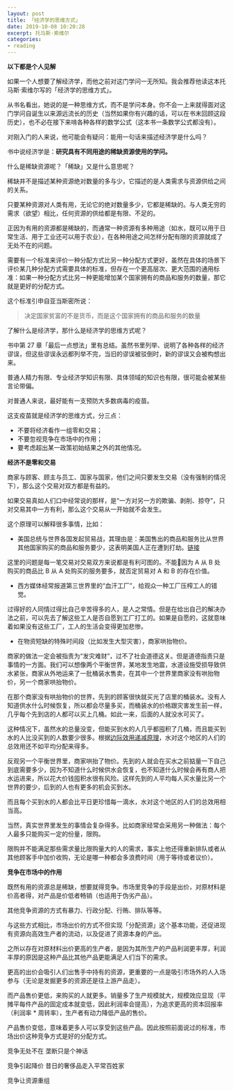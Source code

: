 ```yaml
---
layout: post
title: 「经济学的思维方式」
date: 2019-10-08 10:20:28
excerpt: 托马斯·索维尔
categories: 
- reading
---
```


**以下都是个人见解**

如果一个人想要了解经济学，而他之前对这门学问一无所知。我会推荐他读这本托马斯·索维尔写的「经济学的思维方式」。

从书名看出，她说的是一种思维方式，而不是学问本身。你不会一上来就得面对这门学问自诞生以来源远流长的历史（当然如果你有兴趣的话，可以在书末回顾这段历史），也不必在接下来啃各种各样的数学公式（这本书一条数学公式都没有）。

对刚入门的人来说，他可能会有疑问：能用一句话来描述经济学是什么吗？

书中说经济学是：**研究具有不同用途的稀缺资源使用的学问。**

什么是稀缺资源呢？「稀缺」又是什么意思呢？

稀缺并不是描述某种资源绝对数量的多与少，它描述的是人类需求与资源供给之间的关系。

只要某种资源对人类有用，无论它的绝对数量多少，它都是稀缺的。与人类无穷的需求（欲望）相比，任何资源的供给都是有限、不足的。

正因为有用的资源都是稀缺的，而通常一种资源有多种用途（如水，既可以用于日常生活、用于工业还可以用于农业），在各种用途之间怎样分配有限的资源就成了无处不在的问题。

需要有一个标准来评价一种分配方式比另一种分配方式更好，虽然在具体的场景下评价某几种分配方式需要具体的标准，但存在一个更高层次、更大范围的通用标准：如果一种分配方式比另一种更能增加某个国家拥有的商品和服务的数量，那它就是更好的分配方式。

这个标准引申自亚当斯密所说：

> 决定国家贫富的不是货币，而是这个国家拥有的商品和服务的数量

了解什么是经济学，那什么是经济学的思维方式呢？

书中第 27 章「最后一点想法」里有总结。虽然书里列举、说明了各种各样的经济谬误，但这些谬误永远都列举不完，当旧的谬误被驳倒时，新的谬误又会被构想出来。

普通人精力有限、专业经济学知识有限、具体领域的知识也有限，很可能会被某些言论带偏。

对普通人来说，最好能有一支预防大多数病毒的疫苗。

这支疫苗就是经济学的思维方式，分三点：

- 不要将经济看作一组零和交易；
- 不要忽视竞争在市场中的作用；
- 要考虑超出某一政策初始结果之外的其他情况。

**经济不是零和交易**

商家与顾客、顾主与员工、国家与国家，他们之间只要发生交易（没有强制的情况下），那么这个交易对双方都是有益的。

如果交易真如人们口中经常说的那样，是“一方对另一方的欺骗、剥削、掠夺”，只对交易其中一方有利，那么这个交易从一开始就不会发生。

这个原理可以解释很多事情，比如：

- 美国总统与世界各国发起贸易战，其理由是：美国售出的商品和服务比从世界其他国家购买的商品和服务要少，这表明美国人正在遭到打劫。[链接](https://cn.nytimes.com/business/20170406/trump-xi-trade-deficit-china/)

这里的问题是每一笔交易对交易双方来说都是有利可图的。不能因为 A 从 B 处购买的商品比 B 从 A 处购买的服务要多，就否定贸易对 A 和 B 的存在价值。

- 西方媒体经常报道第三世界里的“血汗工厂”，给观众一种工厂压榨工人的错觉。

过得好的人同情过得比自己辛苦得多的人，是人之常情。但是在给出自己的解决办法之前，可以先去了解这些工人是否自愿到工厂打工的。如果是自愿的，这就意味着如果没有这些工厂，工人的生活会变得更加悲惨。

- 在物资短缺的特殊时间段（比如发生大型灾害），商家哄抬物价。

商家的做法一定会被指责为“发灾难财”，过不了社会道德这关。但是道德指责只是事情的一方面。我们可以想像两个平衡世界，某地发生地震，水道设施受损导致供水紧张，商家从外地运来了一批桶装水售卖，在其中一个世界里商家没有哄抬物价，另一个商家哄抬物价。

在那个商家没有哄抬物价的世界，先到的顾客很快就买光了店里的桶装水。没有人知道供水什么时候恢复，所以都会尽量多买，而桶装水的价格跟灾害发生前一样，几乎每个先到店的人都可以买上几桶。如此一来，后面的人就没水可买了。

这种情况下，虽然水的总量没变，但能买到水的人几乎都囤积了几桶，而且能买到水的人比没买到的人数要少很多。根据[边际效用递减原理](https://zh.wikipedia.org/zh-hans/边际效用)，水对这个地区的人们的总效用还不如平均分配来得多。

反观另一个平衡世界里，商家哄抬了物价。先到的人就会在买水之前掂量一下自己到底需要多少，因为不知道什么时候供水会恢复，也不知道什么时候会再有商人把水运进来，所以花大价钱囤积水很有风险。这样先到的人平均每人买水量比另一个世界的要少，后到的人也有更多的机会买到水。

而且每个买到水的人都会比平日更珍惜每一滴水，水对这个地区的人们的总效用相当高。

当然，真实世界里发生的事情会复杂得多。比如商家经常会采用另一种做法：每个人最多只能购买一定的份量，限购。

限购并不能满足那些需求量比限购量大的人的需求，事实上他还得重新排队或者从其他顾客手中加价收购，无论是哪一种都会多浪费时间（用于等待或者议价）。



**竞争在市场中的作用**

既然有用的资源总是稀缺，想要就得竞争。市场里竞争的手段是出价，对原材料是价高者得，对产品是价低者畅销（也适用于伪劣产品）。

其他竞争资源的方式有暴力、行政分配、行贿、排队等等。

与这些方式相比，市场出价的方式不但实现「分配资源」这个基本功能，还促进现有资源向高效生产者的流动，以及促进了资源本身的产出。

之所以存在对原材料出价更高的生产者，是因为其所生产的产品利润更丰厚，利润丰厚的原因是这种产品比其他产品更能满足人们当下的需求。

更高的出价会吸引人们出售手中持有的资源，更重要的一点是吸引市场外的人入场参与（无论是发掘更多的资源还是往上游产品走）。

而产品售价更低，来购买的人就更多。销量多了生产规模就大，规模效应显现（平摊平每件产品的固定成本就变低，因此利润率会提高），为追求更高的资本回报率（利润率 * 周转率），生产者有动力降低产品的售价。

产品售价变低，意味着更多人可以享受到这些产品。因此按照前面说过的标准，市场出价这种竞争方式是好的分配方式。

竞争无处不在 垄断只是个神话

竞争引起降价 昔日的奢侈品走入平常百姓家

竞争让资源重组 